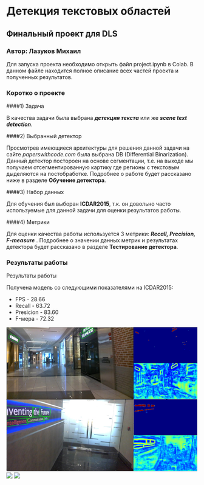 # Детекция текстовых областей
## Финальный проект для DLS
### Автор: Лазуков Михаил

Для запуска проекта необходимо открыть файл project.ipynb в Colab.
В данном файле находится полное описание всех частей проекта и полученных результатов.

### Коротко о проекте
####1) Задача 

В качества задачи была выбрана ***детекция текста*** или же ***scene text detection***. 

####2) Выбранный детектор

Просмотрев имеющиеся архитектуры для решения данной задачи на сайте *paperswithcode.com* была выбрана DB (Differential Binarization). Данный детектор постороен на основе сегментации, т.е. на выходе мы получаем отсегментированную картику где регионы с текстовым дыделяются на постобработке. Подробнее о работе будет рассказано ниже в разделе **Обучение детектора**.

####3) Набор данных 

Для обучения был выборан **ICDAR2015**, т.к. он довольно часто используемые для данной задачи для оценки результатов работы.

####4) Метрики

Для оценки качества работы используется 3 метрики: ***Recall, Precision, F-measure*** . Подробнее о значении данных метрик и результатах детектора будет рассказано в разделе **Тестирование детектора**.

### Результаты работы
Результаты работы 

Получена модель со следующими показателями на ICDAR2015:

*   FPS - 28.66
*   Recall - 63.72
*   Presicion - 83.60
*   F-мера - 72.32

<img src="https://github.com/mikhaillazukov/DLS-project/blob/main/imgs/example.png?raw=true">
<img src="https://github.com/mikhaillazukov/DLS-project/blob/main/imgs/result.gif?raw=true">
<img src="https://github.com/mikhaillazukov/DLS-project/blob/main/imgs/result2.gif?raw=true">
